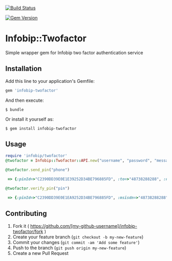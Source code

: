 [![Build Status](https://travis-ci.org/visualitypl/infobip-twofactor.svg?branch=master)](https://travis-ci.org/visualitypl/infobip-twofactor.svg?branch=master)

[![Gem Version](https://badge.fury.io/rb/infobip-twofactor.svg)](http://badge.fury.io/rb/infobip-twofactor)

# Infobip::Twofactor

Simple wrapper gem for Infobip two factor authentication service

## Installation

Add this line to your application's Gemfile:

```ruby
gem 'infobip-twofactor'
```

And then execute:

    $ bundle

Or install it yourself as:

    $ gem install infobip-twofactor

## Usage

```ruby
require 'infobip/twofactor'
@twofactor = Infobip::Twofactor::API.new("username", "password", "message_id", "application_id")

@twofactor.send_pin("phone")

 => {:pinId=>"C2390DD39E0E1E39252D34BE796885FD", :to=>"48738288288", :ncStatus=>"NC_DESTINATION_UNKNOWN", :smsStatus=>"MESSAGE_SENT"}

@twofactor.verify_pin("pin")

 => {:pinId=>"C2390DD39E0E1EA9252D34BE796885FD", :msisdn=>"48738288288", :verified=>true, :attemptsRemaining=>0}

```

## Contributing

1. Fork it ( https://github.com/[my-github-username]/infobip-twofactor/fork )
2. Create your feature branch (`git checkout -b my-new-feature`)
3. Commit your changes (`git commit -am 'Add some feature'`)
4. Push to the branch (`git push origin my-new-feature`)
5. Create a new Pull Request
